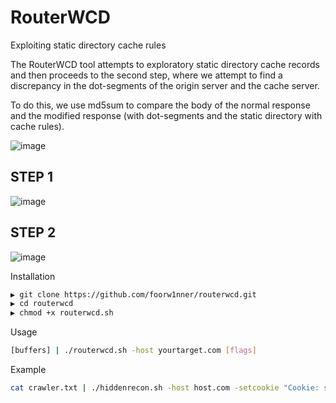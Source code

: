 # RouterWCD
Exploiting static directory cache rules

The RouterWCD tool attempts to exploratory static directory cache records and then proceeds to the second step, where we attempt to find a discrepancy in the dot-segments of the origin server and the cache server.

To do this, we use md5sum to compare the body of the normal response and the modified response (with dot-segments and the static directory with cache rules).


![image](https://github.com/user-attachments/assets/f852ba62-4163-4a39-830c-8a863d846fc9)

## STEP 1

![image](https://github.com/user-attachments/assets/b10c2f7f-bac9-49d1-9880-0527fbb0b704)

## STEP 2

![image](https://github.com/user-attachments/assets/99367d59-f7ac-4d1c-97c1-4da8571a6901)

Installation
```bash
▶ git clone https://github.com/foorw1nner/routerwcd.git
▶ cd routerwcd
▶ chmod +x routerwcd.sh
```

Usage
```bash
[buffers] | ./routerwcd.sh -host yourtarget.com [flags]
```

Example
```bash
cat crawler.txt | ./hiddenrecon.sh -host host.com -setcookie "Cookie: session=2vv07IdA37Npc1imvN2lQV0ZghMaxSSa" -setauthorization "Authorization: basic cm91dGVyd2Nk" -setmatch "Email|UserID|Token|PHPSESSID"
```
